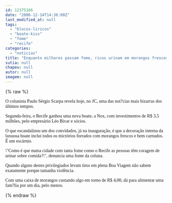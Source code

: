 ```yaml
---
id: 12375166
date: "2006-12-14T14:36:00Z"
last_modified_at: null
tags:
  - "blocos-liricos"
  - "boate-kiss"
  - "fome"
  - "recife"
categories:
  - "noticias"
title: "Enquanto milhares passam fome, ricos urinam em morangos frescos em boate do Recife"
sutia: null
chapeu: null
autor: null
imagem: null
---
```

{% raw %}
<p><P><FONT face=Verdana>O colunista Paulo Sérgio Scarpa revela hoje, no JC,&nbsp;uma das not?cias mais bizarras dos últimos tempos.</FONT></P></p>
<p><P><FONT face=Verdana>Segunda-feira, o Recife ganhou uma&nbsp;nova boate, a Nox,&nbsp;com investimentos de R$ 3,5 milhões, pelo empresário Léo Bivar e sócios.</P></FONT></p>
<p><P><FONT face=Verdana>O que escandalizou um dos convidados, já&nbsp;na inauguração, é que a decoração interna da luxuosa boate inclui todos os mictórios forrados com morangos frescos e bem carnudos. É um escárnio.</FONT></P></p>
<p><P><FONT face=Verdana>\"Como é que numa cidade com tanta fome como o Recife as pessoas têm coragem de urinar sobre comida?\", denuncia uma fonte da coluna. </FONT></P></p>
<p><P><FONT face=Verdana>Quando alguns destes privilegiados levam tiros em plena Boa Viagem não sabem exatamente porque tamanha violência.</FONT></P></p>
<p><P><FONT face=Verdana>Com uma caixa de morangos custando algo em torno de R$ 4,00, dá para alimentar uma fam?lia por um dia, pelo menos.</FONT></P> </p>
{% endraw %}